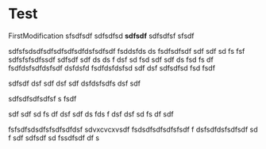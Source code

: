 # Test

FirstModification
sfsdfsdf
sdfsdfsd
**sdfsdf**
sdfsdfsf
sfsdf

sdfsfsdsdfsdfsdfsdfsdfdsfsdfsdf
fsddsfds
ds
fsdfsdfsdf
sdf
sdf
sd
fs
fsf
sdfsfsfsdfssdf
sdfsdf
sdf
ds
ds
f
dsf
sd
fsd
sdf
sdf
ds
fsd
fs
df
fsdfdsfsdfdsfsdf
dsfdsfd
fsdfdsfdsfsd
sdf
dsf
sdfsdfsd
fsd
fsdf



sdfsdf
dsf
sdf
dsf
sdf
dsfdsfsdfs
dsf
sdf

sdfsdfsdfsdfsf
s
fsdf




sdf
sdf
sd
fs
df
dsf
sdf
ds
fds
f
dsf
dsf
sd
fs
df
sdf

fsfsdfsdsdfsfsdfsdfdsf
sdvxcvcxvsdf
fsdsdfsdfsdfsfsdf
f
dsfsdfdsfsdfsdf
sd
f
sdf
sdfsdf
sd
fssdfsdf
df
s

